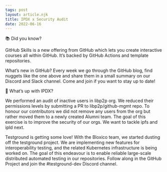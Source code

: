 ```yaml
---
tags: post
layout: article.njk
title: IPDX x Security Audit
date: 2022-06-16
---
```


📚 Did you know?

GitHub Skills is a new offering from GitHub which lets you create interactive courses all within GitHub. It’s backed by GitHub Actions and template repositories.

What’s new in GitHub? Every week we go through the GitHub blog, find nuggets like the one above and share them in a small summary on our Discord and Slack channel. Come and join if you want to stay up to date!

🥕 What’s up with IPDX?

We performed an audit of inactive users in libp2p org. We reduced their permissions levels by submitting a PR to libp2p/github-mgmt repo. To honour our contributors we did not remove any users from the org but rather moved them to a newly created Alumni team. The goal of this exercise is to improve the security of our orgs. We want to tackle ipfs and ipld next.

Testground is getting some love! With the Bloxico team, we started dusting off the testground project. We are implementing new features for interoperability testing, and the related Kubernetes infrastructure is being worked on. The goal of this endeavour is to enable reliable large-scale distributed automated testing in our repositories. Follow along in the GitHub Project and join the #testground-dev Discord channel.
